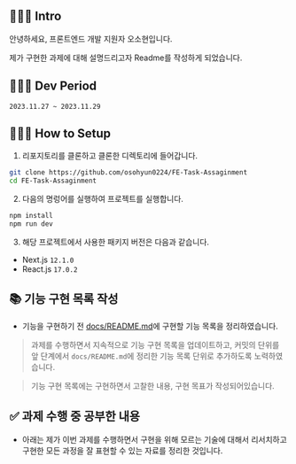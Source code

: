 ## 🧑🏻‍💻 Intro

안녕하세요, 프론트엔드 개발 지원자 오소현입니다.

제가 구현한 과제에 대해 설명드리고자 Readme를 작성하게 되었습니다.

## 🧑🏻‍💻 Dev Period
```2023.11.27 ~ 2023.11.29```

## 🧑🏻‍💻 How to Setup

1. 리포지토리를 클론하고 클론한 디렉토리에 들어갑니다.

```bash
git clone https://github.com/osohyun0224/FE-Task-Assaginment
cd FE-Task-Assaginment
```

2. 다음의 명렁어를 실행하여 프로젝트를 실행합니다.

```cmd
npm install
npm run dev
```

3. 해당 프로젝트에서 사용한 패키지 버전은 다음과 같습니다. 

- Next.js ```12.1.0```
- React.js ```17.0.2```

## 📚 기능 구현 목록 작성

- 기능을 구현하기 전 [docs/README.md](https://github.com/osohyun0224/FE-Task-Assaginment/tree/master/docs)에 구현할 기능 목록을 정리하였습니다.
> 과제를 수행하면서 지속적으로 기능 구현 목록을 업데이트하고, 커밋의 단위를 앞 단계에서 ```docs/README.md```에 정리한 기능 목록 단위로 추가하도록 노력하였습니다.

> 기능 구현 목록에는 구현하면서 고찰한 내용, 구현 목표가 작성되어있습니다.

## ✅ 과제 수행 중 공부한 내용
- 아래는 제가 이번 과제를 수행하면서 구현을 위해 모르는 기술에 대해서 리서치하고 구현한 모든 과정을 잘 표현할 수 있는 자료를 정리한 것입니다.
